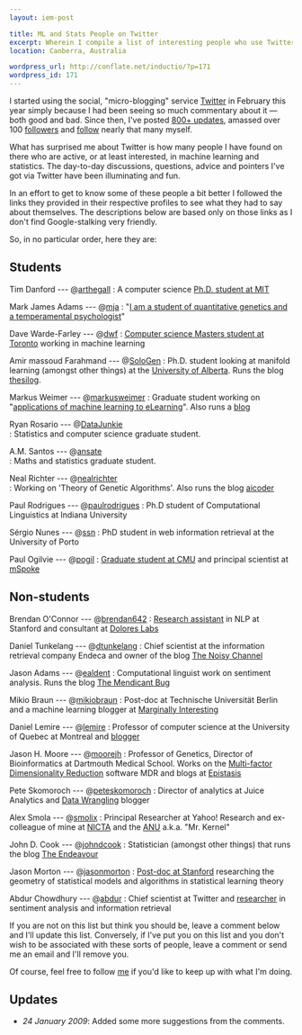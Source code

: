 ```yaml
---
layout: iem-post

title: ML and Stats People on Twitter
excerpt: Wherein I compile a list of interesting people who use Twitter to discuss machine learning and statistics. 
location: Canberra, Australia

wordpress_url: http://conflate.net/inductio/?p=171
wordpress_id: 171
---
```

I started using the social, "micro-blogging" service [Twitter][] in February this year simply because I had been seeing so much commentary about it — both good and bad. Since then, I've posted [800+ updates][me], amassed over 100 [followers][] and [follow][] nearly that many myself.

[twitter]: http://twitter.com/
[me]: http://twitter.com/dess_e/
[follow]: http://twitter.com/dess_e/friends
[followers]: http://twitter.com/dess_e/followers

What has surprised me about Twitter is how many people I have found on there who are active, or at least interested, in machine learning and statistics. The day-to-day discussions, questions, advice and pointers I've got via Twitter have been illuminating and fun.

In an effort to get to know some of these people a bit better I followed the links they provided in their respective profiles to see what they had to say about themselves. The descriptions below are based only on those links as I don't find Google-stalking very friendly.

So, in no particular order, here they are:

Students
----------
Tim Danford --- @[arthegall](http://twitter.com/arthegall)
:	A computer science 
	[Ph.D. student at MIT](http://people.csail.mit.edu/tdanford/)

Mark James Adams --- @[mja](http://twitter.com/mja)
:	"[I am a student of quantitative genetics and a temperamental 
	psychologist](http://affinity.raysend.com/record/about/author)"

Dave Warde-Farley --- @[dwf](http://twitter.com/dwf)
:	[Computer science Masters student at 
	Toronto](http://www.cs.toronto.edu/~dwf/) working in machine learning

Amir massoud Farahmand --- @[SoloGen](http://twitter.com/SoloGen)
:	Ph.D. student looking at manifold learning (amongst other things) at the 
	[University of Alberta](http://www.cs.ualberta.ca/~amir/). Runs the blog 
	[thesilog](http://thesilog.sologen.net/).

Markus Weimer --- @[markusweimer](http://twitter.com/markusweimer)
:	Graduate student working on "[applications of machine learning to 
	eLearning](http://weimo.de/about)". Also runs a [blog](http://weimo.de/)

Ryan Rosario --- @[DataJunkie](http://twitter.com/DataJunkie)     
:	Statistics and computer science graduate student.

A.M. Santos --- @[ansate](http://twitter.com/ansate)     
:	Maths and statistics graduate student.

Neal Richter --- @[nealrichter](http://twitter.com/nealrichter)     
:	Working on 'Theory of Genetic Algorithms'. Also runs the blog 
	[aicoder](http://aicoder.blogspot.com/)

Paul Rodrigues --- @[paulrodrigues](http://twitter.com/paulrodrigues)
:	Ph.D student of Computational Linguistics at Indiana University

Sérgio Nunes --- @[ssn](http://twitter.com/ssn)
:	PhD student in web information retrieval at the University of Porto

Paul Ogilvie --- @[pogil](http://twitter.com/pogil)
:	[Graduate student at CMU](http://www.cs.cmu.edu/~pto/) and principal
	scientist at [mSpoke](http://www.mspoke.com/)

Non-students
---------------

Brendan O'Connor --- @[brendan642](http://twitter.com/brendan642)
:	[Research assistant](http://anyall.org/) in NLP at Stanford and 
	consultant at [Dolores Labs](http://blog.doloreslabs.com/)

Daniel Tunkelang --- @[dtunkelang](http://twitter.com/dtunkelang)
:	Chief scientist at the information retrieval company Endeca and owner of the 
	blog [The Noisy Channel](http://thenoisychannel.com/)

Jason Adams --- @[ealdent](http://twitter.com/ealdent)
:	Computational linguist work on sentiment analysis. Runs the blog 
	[The Mendicant Bug](http://mendicantbug.com/)

Mikio Braun --- @[mikiobraun](http://twitter.com/mikiobraun)
:	Post-doc at Technische Universität Berlin and a machine learning 
	blogger at [Marginally Interesting](http://mikiobraun.blogspot.com/)

Daniel Lemire --- @[lemire](http://twitter.com/lemire)
:	Professor of computer science at the University of Quebec at Montreal 
	and [blogger](http://www.daniel-lemire.com/blog/)

Jason H. Moore --- @[moorejh](http://twitter.com/moorejh)
:	Professor of Genetics, Director of Bioinformatics at Dartmouth Medical 
	School. Works on the [Multi-factor Dimensionality 
	Reduction](http://sourceforge.net/projects/mdr/) software MDR and blogs 
	at [Epistasis](http://compgen.blogspot.com/)

Pete Skomoroch --- @[peteskomoroch](http://twitter.com/peteskomoroch)
:	Director of analytics at Juice Analytics and 
	[Data Wrangling](http://www.datawrangling.com/) blogger

Alex Smola --- @[smolix](http://twitter.com/smolix)
:	Principal Researcher at Yahoo! Research and ex-colleague of mine at 
	[NICTA](http://nicta.com.au) and the [ANU](http://anu.edu.au) a.k.a. 
	"Mr. Kernel"

John D. Cook --- @[johndcook](http://twitter.com/johndcook)
:	Statistician (amongst other things) that runs the blog 
	[The Endeavour](http://www.johndcook.com/blog)

Jason Morton --- @[jasonmorton](http://twitter.com/jasonmorton)
:	[Post-doc at Stanford](http://math.stanford.edu/~jason/) researching
	the geometry of statistical models and algorithms in statistical learning
	theory

Abdur Chowdhury --- @[abdur](http://twitter.com/abdur)
:	Chief scientist at Twitter and [researcher](http://ir.iit.edu/~abdur/) 
	in sentiment analysis and information retrieval

If you are not on this list but think you should be, leave a comment below and I'll update this list. Conversely, if I've put you on this list and you don't wish to be associated with these sorts of people, leave a comment or send me an email and I'll remove you.

Of course, feel free to follow [me][] if you'd like to keep up with what I'm doing.

Updates
-------
* _24 January 2009_: Added some more suggestions from the comments.